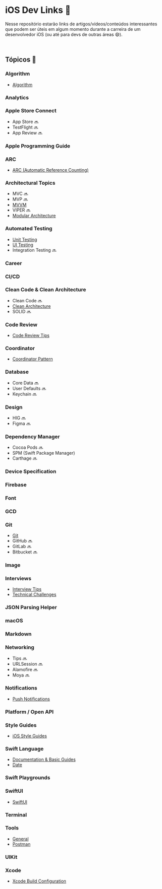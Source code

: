 # iOS Dev Links 🔗

Nesse repositório estarão links de artigos/vídeos/conteúdos interessantes que podem ser úteis em algum momento durante a carreira de um desenvolvedor iOS (ou até para devs de outras áreas 😄).

<br>

## Tópicos 📃

### Algorithm
- [Algorithm](pages/algorithm.md)

### Analytics
### Apple Store Connect
- App Store 🔜
- TestFlight 🔜
- App Review 🔜

### Apple Programming Guide
### ARC
- [ARC (Automatic Reference Counting)](pages/arc.md)

### Architectural Topics
- MVC 🔜
- MVP 🔜
- [MVVM](pages/mvvm-architecture.md)
- VIPER 🔜
- [Modular Architecture](pages/modular-architecture.md)

### Automated Testing
- [Unit Testing](pages/unit-testing.md)
- [UI Testing](pages/ui-testing.md)
- Integration Testing 🔜

### Career
### CI/CD
### Clean Code & Clean Architecture
- Clean Code 🔜
- [Clean Architecture](pages/clean-architecture.md)
- SOLID 🔜

### Code Review
- [Code Review Tips](pages/code-review-tips.md)

### Coordinator
- [Coordinator Pattern](pages/coordinator-pattern.md)

### Database
- Core Data 🔜
- User Defaults 🔜
- Keychain 🔜

### Design
- HIG 🔜
- Figma 🔜

### Dependency Manager
- Cocoa Pods 🔜
- SPM (Swift Package Manager)
- Carthage 🔜

### Device Specification
### Firebase
### Font
### GCD
### Git
- [Git](pages/git.md)
- GitHub 🔜
- GitLab 🔜
- Bitbucket 🔜

### Image
### Interviews
- [Interview Tips](pages/interview-tips.md)
- [Technical Challenges](pages/technical-challenges.md)

### JSON Parsing Helper
### macOS
### Markdown
### Networking
- Tips 🔜
- URLSession 🔜
- Alamofire 🔜
- Moya 🔜

### Notifications
- [Push Notifications](pages/push-notifications.md)

### Platform / Open API
### Style Guides
- [iOS Style Guides](pages/ios-style-guides.md)

### Swift Language
- [Documentation & Basic Guides](pages/swift-lang-documentation-basic-concepts.md)
- [Date](pages/swift-lang-date.md)

### Swift Playgrounds
### SwiftUI
- [SwiftUI](pages/swiftui.md)

### Terminal
### Tools
- [General](pages/general-tools.md)
- [Postman](pages/postman.md)

### UIKit
### Xcode
- [Xcode Build Configuration](pages/xcode-build-configuration.md)
